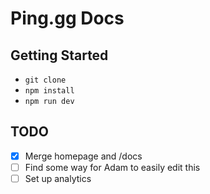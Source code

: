 # Ping.gg Docs

## Getting Started

- `git clone`
- `npm install`
- `npm run dev`

## TODO

- [x] Merge homepage and /docs
- [ ] Find some way for Adam to easily edit this
- [ ] Set up analytics
